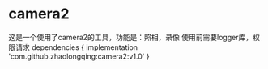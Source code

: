 # camera2
这是一个使用了camera2的工具，功能是：照相，录像
使用前需要logger库，权限请求
dependencies {
	        implementation 'com.github.zhaolongqing:camera2:v1.0'
	}
